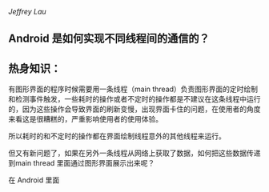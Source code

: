 *Jeffrey Lau*


## Android 是如何实现不同线程间的通信的？

## 热身知识： ##

有图形界面的程序时候需要用一条线程（main thread）负责图形界面的定时绘制和检测事件触发，一些耗时的操作或者不定时的操作都是不建议在这条线程中运行的，因为这些操作会导致界面的刷新变慢，出现界面卡住的问题，在使用者的角度来看这是很糟糕的，严重影响使用者的使用体验。

所以耗时的和不定时的操作都在界面绘制线程意外的其他线程来运行。

但又有新问题了，如果在另外一条线程从网络上获取了数据，如何把这些数据传递到main thread 里面通过图形界面展示出来呢？

在 Android 里面

